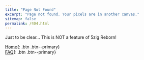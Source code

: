 ```yaml
---
title: "Page Not Found"
excerpt: "Page not found. Your pixels are in another canvas."
sitemap: false
permalink: /404.html
---
```


Just to be clear... This is NOT a feature of 5zig Reborn!

[<i class="fas fa-home"></i> Home](/home){: .btn .btn--primary}  
[<i class="far fa-question-circle"></i> FAQ](/faq){: .btn .btn--primary}

